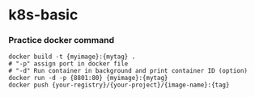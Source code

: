 # k8s-basic 

### Practice docker command 

```Docker
docker build -t {myimage}:{mytag} .
# "-p" assign port in docker file
# "-d" Run container in background and print container ID (option)
docker run -d -p {8801:80} {myimage}:{mytag}
docker push {your-registry}/{your-project}/{image-name}:{tag}
```
